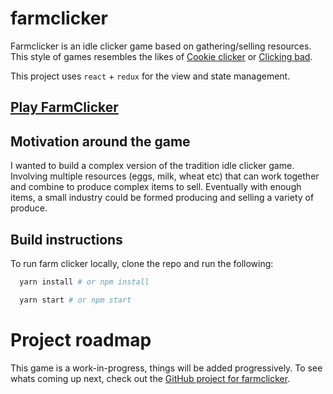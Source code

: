 # farmclicker

Farmclicker is an idle clicker game based on gathering/selling resources. This style of games resembles the likes of [Cookie clicker](http://orteil.dashnet.org/cookieclicker/) or [Clicking bad](http://clickingbad.nullism.com/).

This project uses `react` + `redux` for the view and state management.

## [Play FarmClicker](https://aaronvanston.github.io/farmclicker/)

## Motivation around the game

I wanted to build a complex version of the tradition idle clicker game. Involving multiple resources (eggs, milk, wheat etc) that can work together and combine to produce complex items to sell. Eventually with enough items, a small industry could be formed producing and selling a variety of produce.

## Build instructions

To run farm clicker locally, clone the repo and run the following:

```bash
  yarn install # or npm install

  yarn start # or npm start
```

# Project roadmap

This game is a work-in-progress, things will be added progressively. To see whats coming up next, check out the [GitHub project for farmclicker](https://github.com/aaronvanston/farmclicker/projects/1).
